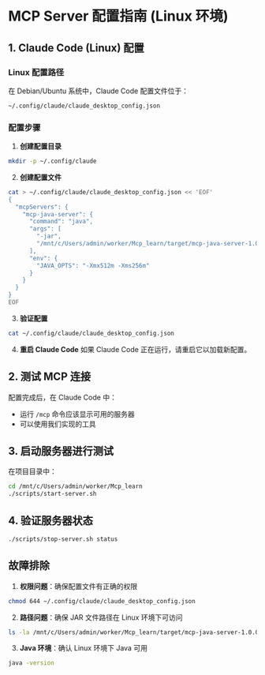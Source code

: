 # MCP Server 配置指南 (Linux 环境)

## 1. Claude Code (Linux) 配置

### Linux 配置路径
在 Debian/Ubuntu 系统中，Claude Code 配置文件位于：
```bash
~/.config/claude/claude_desktop_config.json
```

### 配置步骤

1. **创建配置目录**
```bash
mkdir -p ~/.config/claude
```

2. **创建配置文件**
```bash
cat > ~/.config/claude/claude_desktop_config.json << 'EOF'
{
  "mcpServers": {
    "mcp-java-server": {
      "command": "java",
      "args": [
        "-jar",
        "/mnt/c/Users/admin/worker/Mcp_learn/target/mcp-java-server-1.0.0.jar"
      ],
      "env": {
        "JAVA_OPTS": "-Xmx512m -Xms256m"
      }
    }
  }
}
EOF
```

3. **验证配置**
```bash
cat ~/.config/claude/claude_desktop_config.json
```

4. **重启 Claude Code**
如果 Claude Code 正在运行，请重启它以加载新配置。

## 2. 测试 MCP 连接

配置完成后，在 Claude Code 中：
- 运行 `/mcp` 命令应该显示可用的服务器
- 可以使用我们实现的工具

## 3. 启动服务器进行测试

在项目目录中：
```bash
cd /mnt/c/Users/admin/worker/Mcp_learn
./scripts/start-server.sh
```

## 4. 验证服务器状态
```bash
./scripts/stop-server.sh status
```

## 故障排除

1. **权限问题**：确保配置文件有正确的权限
```bash
chmod 644 ~/.config/claude/claude_desktop_config.json
```

2. **路径问题**：确保 JAR 文件路径在 Linux 环境下可访问
```bash
ls -la /mnt/c/Users/admin/worker/Mcp_learn/target/mcp-java-server-1.0.0.jar
```

3. **Java 环境**：确认 Linux 环境下 Java 可用
```bash
java -version
```
